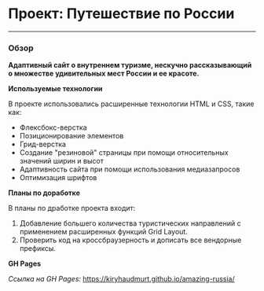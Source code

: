 # Проект: Путешествие по России
--------

### Обзор

__Адаптивный сайт о внутреннем туризме, нескучно рассказывающий о множестве удивительных мест России и ее красоте.__

**Используемые технологии**

В проекте использовались расширенные технологии HTML и CSS, такие как:
* Флексбокс-верстка
* Позиционирование элементов
* Грид-верстка
* Создание "резиновой" страницы при помощи относительных значений ширин и высот
* Адаптивность сайта при помощи использования медиазапросов
* Оптимизация шрифтов

**Планы по доработке**

В планы по дработке проекта входит:
1. Добавление большего количества туристических направлений с применением расширенных функций Grid Layout.
2. Проверить код на кроссбраузерность и дописать все вендорные префиксы.

**GH Pages**

_Ссылка на GH Pages:_ https://kiryhaudmurt.github.io/amazing-russia/
